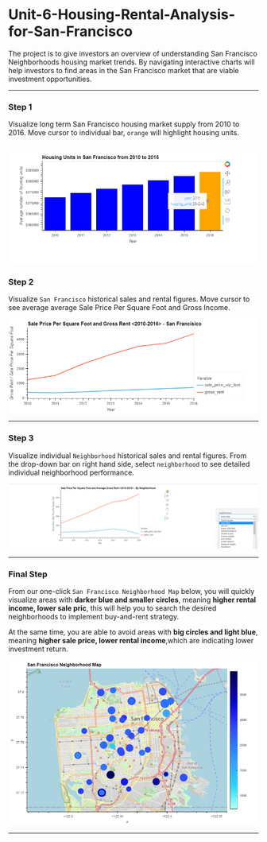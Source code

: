 # Unit-6-Housing-Rental-Analysis-for-San-Francisco

The project is to give investors an overview of understanding San Francisco Neighborhoods housing market trends. By navigating interactive charts will help investors to find areas in the San Francisco market that are viable investment opportunities.

---

### Step 1

Visualize long term San Francisco housing market supply from 2010 to 2016.
Move cursor to individual bar, `orange` will highlight housing units.

![housing_units_by_year](Images/housing_units_by_year.png)
---

### Step 2

Visualize `San Francisco` historical sales and rental figures. Move cursor to see average average Sale Price Per Square Foot and Gross Income.

![San Francisco](Images/prices_square_foot_by_year_chart.png)

---
### Step 3
Visualize individual `Neighborhood` historical sales and rental figures. From the drop-down bar on right hand side, select `neighborhood`  to see detailed individual neighborhood performance.

![Neibhborhood](Images/prices_by_year_by_neighborhood_chart.png)

---
### Final Step

From our one-click `San Francisco Neighborhood Map` below, you will quickly visualize areas with **darker blue and smaller circles**, meaning **higher rental income, lower sale pric**, this will help you to search the desired neighborhoods to implement buy-and-rent strategy. 

At the same time, you are able to avoid areas with **big circles and light blue**, meaning **higher sale price, lower rental income**,which are indicating lower investment return.

![Neibhborhood](Images/all_neighborhoods_df_chart.png)

---


